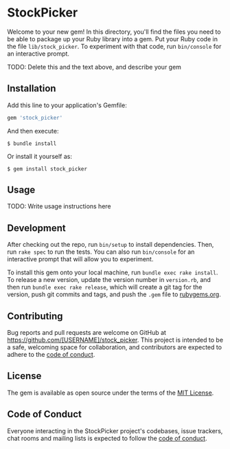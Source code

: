 # StockPicker

Welcome to your new gem! In this directory, you'll find the files you need to be able to package up your Ruby library into a gem. Put your Ruby code in the file `lib/stock_picker`. To experiment with that code, run `bin/console` for an interactive prompt.

TODO: Delete this and the text above, and describe your gem

## Installation

Add this line to your application's Gemfile:

```ruby
gem 'stock_picker'
```

And then execute:

    $ bundle install

Or install it yourself as:

    $ gem install stock_picker

## Usage

TODO: Write usage instructions here

## Development

After checking out the repo, run `bin/setup` to install dependencies. Then, run `rake spec` to run the tests. You can also run `bin/console` for an interactive prompt that will allow you to experiment.

To install this gem onto your local machine, run `bundle exec rake install`. To release a new version, update the version number in `version.rb`, and then run `bundle exec rake release`, which will create a git tag for the version, push git commits and tags, and push the `.gem` file to [rubygems.org](https://rubygems.org).

## Contributing

Bug reports and pull requests are welcome on GitHub at https://github.com/[USERNAME]/stock_picker. This project is intended to be a safe, welcoming space for collaboration, and contributors are expected to adhere to the [code of conduct](https://github.com/[USERNAME]/stock_picker/blob/master/CODE_OF_CONDUCT.md).


## License

The gem is available as open source under the terms of the [MIT License](https://opensource.org/licenses/MIT).

## Code of Conduct

Everyone interacting in the StockPicker project's codebases, issue trackers, chat rooms and mailing lists is expected to follow the [code of conduct](https://github.com/[USERNAME]/stock_picker/blob/master/CODE_OF_CONDUCT.md).
